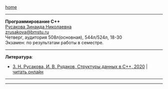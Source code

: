 [home](https://github.com/dKosarevsky/iu7/blob/master/2020_2021_3sem.md)
____________________________________
**Программирование C++** \
[Русакова Зинаида Николаевна](https://studizba.com/hs/151-mgtu-im-baumana/teachers/4-kafedra-iu-7-programmnoe-obespechenie-je/221-rusakova-zinaida-nikolaevna.html) \
zrusakova@bmstu.ru \
Четверг, аудитория 508л(основная), 544л/524л, 18-30 \
Экзамен: по результатам работы в семестре.
____________________________________
**Литература**: 
* [З. Н. Русакова, И. В. Рудаков, Структуры данных в C++, 2020](https://bmstu.press/catalog/item/6494) | [читать онлайн](https://bmstu.press/catalog/item/6494/reader/)
____________________________________

____________________________________
